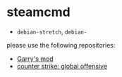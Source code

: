 # steamcmd

* `debian-stretch`, `debian-`

please use the following repositories:

* [Garry's mod](https://hub.docker.com/r/djustde/steamcmd-gmod)
* [counter strike: global offensive](https://hub.docker.com/r/djustde/steamcmd-csgo)
